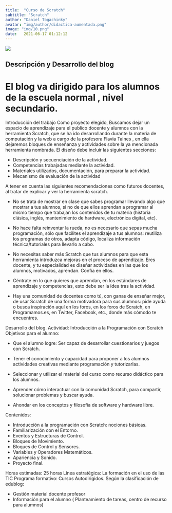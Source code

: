 ```yaml
---
title:  "Curso de Scratch"
subtitle: "Scratch"
author: "Daniel Togachinky"
avatar: "img/author/didactica-aumentada.png"
image: "img/10.png"
date:   2021-06-17 01:12:12
---
```

![](https://3.bp.blogspot.com/-2xcpj0IuFFM/W-hZHbDUDOI/AAAAAAAARr4/VWvsv0Ek8BgY0HqvANoA8s1GhvqwHXQvQCLcBGAs/s200/scratch-ni%25C3%25B1os-1024x934.png)
## Descripción y Desarrollo del blog ##

# El blog va dirigido para los alumnos de la escuela normal , nivel secundario.
Introducción del trabajo
Como proyecto elegido, Buscamos dejar un espacio de aprendizaje para el publico docente y alumnos con la herramienta Scratch, que se ha ido desarrollando durante la materia de computación y la web a cargo de la profesora Flavia Taines , en ella dejaremos bloques de enseñanza y actividades sobre la ya mencionada herramienta nombrada.
El diseño debe incluir las siguientes secciones:

- Descripción y secuenciación de la actividad.
- Competencias trabajadas mediante la actividad.
- Materiales utilizados, documentación, para preparar la actividad.
- Mecanismo de evaluación de la actividad

A tener en cuenta las siguientes recomendaciones como futuros docentes, al tratar de explicar y ver la herramienta scratch.



- No se trata de mostrar en clase que sabes programar llevando algo que mostrar a tus alumnos, si no de que ellos aprendan a programar al mismo tiempo que trabajan los contenidos de tu materia (historia clásica, inglés, mantenimiento de hardware, electrónica digital, etc).



- No hace falta reinventar la rueda, no es necesario que sepas mucha programación, sólo que facilites el aprendizaje a tus alumnos: reutiliza los programas de otros, adapta código, localiza información técnica/tutoriales para llevarlo a cabo.


- No necesitas saber más Scratch que tus alumnos para que esta herramienta introduzca mejoras en el proceso de aprendizaje. Eres docente, y tu especialidad es diseñar actividades en las que los alumnos, motivados, aprendan. Confía en ellos.


- Céntrate en lo que quieres que aprendan, en los estándares de aprendizaje y competencias, esto debe ser la idea tras la actividad.


- Hay una comunidad de docentes como tú, con ganas de enseñar mejor, de usar Scratch de una forma motivadora para sus alumnos: pide ayuda o busca inspiración aquí en los foros, en los foros de Scratch, en Programamos.es, en Twitter, Facebook, etc., donde más cómodo te encuentres.

Desarrollo del blog.
Actividad: Introducción a la Programación con Scratch
Objetivos para el alumno: 



- Que el alumno logre: Ser capaz de desarrollar cuestionarios y juegos con Scratch.


- Tener el conocimiento y capacidad para proponer a los alumnos actividades creativas mediante programación y tutorizarlas.


- Seleccionar y utilizar el material del curso como recurso didáctico para los alumnos.


- Aprender cómo interactuar con la comunidad Scratch, para compartir, solucionar problemas y buscar ayuda.


- Ahondar en los conceptos y filosofía de software y hardware libre.

Contenidos:

- Introducción a la programación con Scratch: nociones básicas.
- Familiarización con el Entorno.
- Eventos y Estructuras de Control.
- Bloques de Movimiento.
- Bloques de Control y Sensores.
- Variables y Operadores Matemáticos.
- Apariencia y Sonido.
- Proyecto final.

Horas estimadas: 25 horas
Línea estratégica: La formación en el uso de las TIC
Programa formativo: Cursos Autodirigidos.
Según la clasificación de edublog:

- Gestión material docente profesor
- Información para el alumno ( Planteamiento de tareas, centro de recurso para alumnos)


